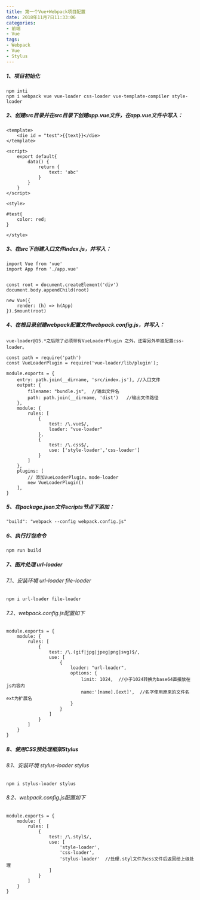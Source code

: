 ```yaml
---
title: 第一个Vue+Webpack项目配置
date: 2018年11月7日11:33:06
categories:
- 前端
- Vue
tags:
- Webpack
- Vue
- Stylus
---
```



##### 1、项目初始化

```
npm inti
npm i webpack vue vue-loader css-loader vue-template-compiler style-loader
```

##### 2、创建src目录并在src目录下创建app.vue文件，在app.vue文件中写入：

```
<template>
    <die id = "test">{{text}}</die>
</template>

<script>
    export default{
        data() {
            return {
                text: 'abc'
            }
        }
    }
</script>

<style>

#test{
    color: red;
}

</style>
```

##### 3、在src下创建入口文件index.js，并写入：

```
import Vue from 'vue'
import App from './app.vue'


const root = document.createElement('div')
document.body.appendChild(root)

new Vue({
    render: (h) => h(App)
}).$mount(root)
```

##### 4、在根目录创建webpack配置文件webpack.config.js，并写入：
```
vue-loader@15.*之后除了必须带有VueLoaderPlugin 之外，还需另外单独配置css-loader。
```

```
const path = require('path')
const VueLoaderPlugin = require('vue-loader/lib/plugin');

module.exports = {
    entry: path.join(__dirname, 'src/index.js'), //入口文件
    output: {
        filename: "bundle.js",  //输出文件名
        path: path.join(__dirname, 'dist')   //输出文件路径
    },
    module: {
        rules: [
            {
                test: /\.vue$/,
                loader: "vue-loader"
            },
            {
                test: /\.css$/,
                use: ['style-loader','css-loader']
            }
        ]
    },
    plugins: [
        // 添加VueLoaderPlugin，mode-loader
        new VueLoaderPlugin()
    ],
}

```

##### 5、在package.json文件scripts节点下添加：
```
"build": "webpack --config webpack.config.js"
```

##### 6、执行打包命令
```
npm run build
```

##### 7、图片处理 url-loader

###### 7.1、安装环境 url-loader file-loader
```
npm i url-loader file-loader
```

###### 7.2、webpack.config.js配置如下
```
module.exports = {
	module: {
		rules: [
			{
                test: /\.(gif|jpg|jpeg|png|svg)$/,
                use: [
                    {
                        loader: "url-loader",
                        options: {
                            limit: 1024,  //小于1024转换为base64直接放在js内容内
                            name:'[name].[ext]',  //名字使用原来的文件名 ext为扩展名
                        }
                    }
                ]
            }
		]
	}
}
```

##### 8、使用CSS预处理框架Stylus

###### 8.1、安装环境 stylus-loader stylus
```
npm i stylus-loader stylus
```

###### 8.2、webpack.config.js配置如下
```
module.exports = {
	module: {
		rules: [
			{
                test: /\.styl$/,
                use: [
                    'style-loader',
                    'css-loader',
                    'stylus-loader'  //处理.styl文件为css文件后返回给上级处理
                ]
            }
		]
	}
}
```
